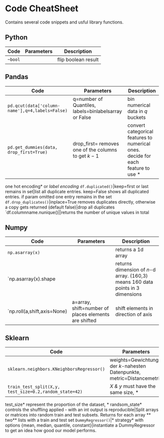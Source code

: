 # Code CheatSheet

Contains several code snippets and usful library functions.

## Python

Code|Parameters|Description
---|---|---
`~bool`||flip boolean result

## Pandas

Code|Parameters|Description
---|---|---
`pd.qcut(data['column-name'],q=4,labels=False)`|q=number of Quantiles, labels=binlabelsarray or False|bin numerical data in $q$ buckets
`pd.get_dummies(data, drop_first=True)`|drop_first= removes one of the columns to get $k-1$|convert categorical features to numerical ones. decide for each feature to use *
one hot encoding* or *label encoding*
`df.duplicated()`|keep=first or last remains in set|list all duplicate entries. keep=False shows all duplicated entries. if param omitted one entry remains in the set
`df.drop_duplicates()`|inplace=True removes duplicates directly, otherwise a copy gets returned (default false)|drop all duplicates
`df.columnname.nunique()||returns the number of unique values in total

## Numpy

Code|Parameters|Description
---|---|---
`np.asarray(x)`||returns a 1d array
`np.asarray(x).shape||returns dimension of $n$-d array. (160,3) means 160 data points in 3 dimensions
`np.roll(a,shift,axis=None)|a=array, shift=number of places elements are shifted|shift elements in direction of axis

## Sklearn

Code|Parameters|Description
---|---|---
`sklearn.neighbors.KNeighborsRegressor()`|weights=Gewichtung der $k$-nahesten Datenpunkte, metric=Distancemetric|K-NN Regression
`train_test_split(X,y, test_size=0.2,random_state=42)`|*X & y* must have the same size, *
test_size* represent the proportion of the dataset, *
randsom_state* controls the shuffling applied - with an int output is reproducible|Split arrays or matrices into random train and test subsets. Returns for each array **
two** lists with a train and test set
`DummyRegressor()`|*
strategy* with options {mean, median, quantile, constant}|instantiate a DummyRegressor to get an idea how good our model performs.

